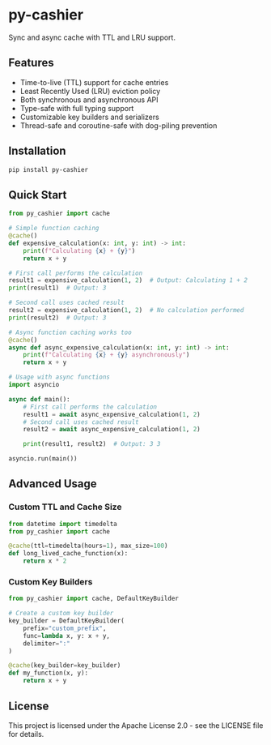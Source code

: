 # py-cashier

Sync and async cache with TTL and LRU support.

## Features

- Time-to-live (TTL) support for cache entries
- Least Recently Used (LRU) eviction policy
- Both synchronous and asynchronous API
- Type-safe with full typing support
- Customizable key builders and serializers
- Thread-safe and coroutine-safe with dog-piling prevention

## Installation

```bash
pip install py-cashier
```

## Quick Start

```python
from py_cashier import cache

# Simple function caching
@cache()
def expensive_calculation(x: int, y: int) -> int:
    print(f"Calculating {x} + {y}")
    return x + y

# First call performs the calculation
result1 = expensive_calculation(1, 2)  # Output: Calculating 1 + 2
print(result1)  # Output: 3

# Second call uses cached result
result2 = expensive_calculation(1, 2)  # No calculation performed
print(result2)  # Output: 3

# Async function caching works too
@cache()
async def async_expensive_calculation(x: int, y: int) -> int:
    print(f"Calculating {x} + {y} asynchronously")
    return x + y

# Usage with async functions
import asyncio

async def main():
    # First call performs the calculation
    result1 = await async_expensive_calculation(1, 2)
    # Second call uses cached result
    result2 = await async_expensive_calculation(1, 2)

    print(result1, result2)  # Output: 3 3

asyncio.run(main())
```

## Advanced Usage

### Custom TTL and Cache Size

```python
from datetime import timedelta
from py_cashier import cache

@cache(ttl=timedelta(hours=1), max_size=100)
def long_lived_cache_function(x):
    return x * 2
```

### Custom Key Builders

```python
from py_cashier import cache, DefaultKeyBuilder

# Create a custom key builder
key_builder = DefaultKeyBuilder(
    prefix="custom_prefix",
    func=lambda x, y: x + y,
    delimiter=":"
)

@cache(key_builder=key_builder)
def my_function(x, y):
    return x + y
```

## License

This project is licensed under the Apache License 2.0 - see the LICENSE file for details.
